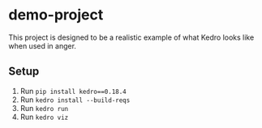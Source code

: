 # demo-project

This project is designed to be a realistic example of what Kedro looks like when used in anger.

## Setup

1. Run `pip install kedro==0.18.4`
2. Run `kedro install --build-reqs`
3. Run `kedro run`
4. Run `kedro viz`
